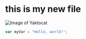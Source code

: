 # this is my new file
![Image of Yaktocat](https://octodex.github.com/images/yaktocat.png)
``` javascript
var myVar = "Hello, world!";
```
